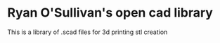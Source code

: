 # Ryan O'Sullivan's open cad library
This is a library of .scad files for 3d printing stl creation 
